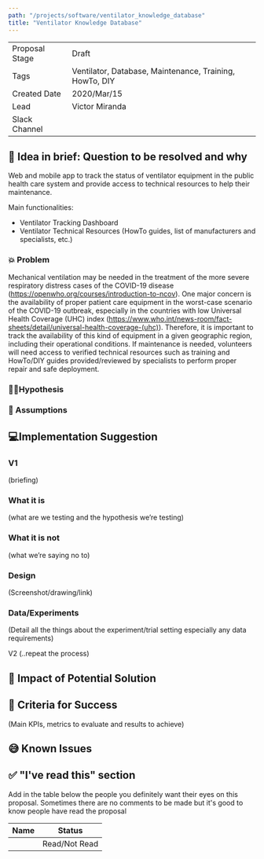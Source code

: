 ```yaml
---
path: "/projects/software/ventilator_knowledge_database"
title: "Ventilator Knowledge Database"
---
```

| | |
|-|-|
| Proposal Stage | Draft|
| Tags           | Ventilator, Database, Maintenance, Training, HowTo, DIY |
| Created Date   | 2020/Mar/15 |
| Lead           | Victor Miranda |
| Slack Channel  |      |

## 📃 Idea in brief: Question to be resolved and why
Web and mobile app to track the status of ventilator equipment in the public health care system and provide access to technical resources to help their maintenance.

Main functionalities:
- Ventilator Tracking Dashboard
- Ventilator Technical Resources (HowTo guides, list of manufacturers and specialists, etc.)

### 💥 Problem
Mechanical ventilation may be needed in the treatment of the more severe respiratory distress cases of the COVID-19 disease (https://openwho.org/courses/introduction-to-ncov).
One major concern is the availability of proper patient care equipment in the worst-case scenario of the COVID-19 outbreak, especially in the countries with low Universal Health Coverage (UHC) index (https://www.who.int/news-room/fact-sheets/detail/universal-health-coverage-(uhc)).
Therefore, it is important to track the availability of this kind of equipment in a given geographic region, including their operational conditions.
If maintenance is needed, volunteers will need access to verified technical resources such as training and HowTo/DIY guides provided/reviewed by specialists to perform proper repair and safe deployment.

### 👨‍🔬Hypothesis

### 🤔 Assumptions

## 💻Implementation Suggestion

### V1
(briefing)

### What it is
(what are we testing and the hypothesis we’re testing)

### What it is not
(what we’re saying no to)

### Design
(Screenshot/drawing/link)

### Data/Experiments
(Detail all the things about the experiment/trial setting especially any data requirements)

V2 (..repeat the process)

## 💪 Impact of Potential Solution

## 🙌 Criteria for Success
(Main KPIs, metrics to evaluate and results to achieve)

## 😅 Known Issues

## ✅ "I've read this" section
Add in the table below the people you definitely want their eyes on this proposal. Sometimes there are no comments to be made but it's good to know people have read the proposal

| Name | Status |
|-|-|
|  |  Read/Not Read    |
